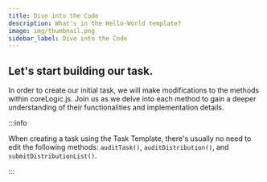 ```yaml
---
title: Dive into the Code
description: What's in the Hello-World template?
image: img/thumbnail.png
sidebar_label: Dive into the Code
---
```


## Let's start building our task.

In order to create our initial task, we will make modifications to the methods within coreLogic.js. Join us as we delve into each method to gain a deeper understanding of their functionalities and implementation details.

:::info

When creating a task using the Task Template, there's usually no need to edit the following methods: `auditTask()`, `auditDistribution()`, and `submitDistributionList()`.

:::
